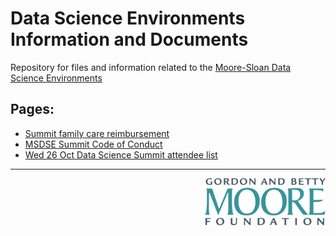 # Data Science Environments Information and Documents

Repository for files and information related to the [Moore-Sloan Data Science Environments](http://msdse.org)

## Pages:

* [Summit family care reimbursement](https://github.com/DDD-Moore/dse/blob/master/family-care.md)
* [MSDSE Summit Code of Conduct](https://github.com/DDD-Moore/dse/blob/master/code-of-conduct.md)
* [Wed 26 Oct Data Science Summit attendee list](https://github.com/DDD-Moore/dse/blob/master/wed-summit-attendees.csv)


---
<a href="http://www.moore.org"><img src="https://github.com/DDD-Moore/dse/raw/master/moore-logo-color.png" align="right" height="75"></a>
